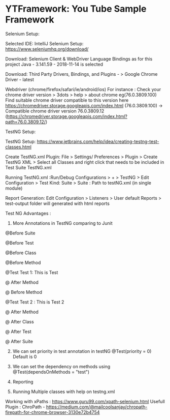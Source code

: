 # YTFramework: You Tube Sample Framework

Selenium Setup:

Selected IDE: IntelliJ
Selenium Setup: https://www.seleniumhq.org/download/

Download: Selenium Client & WebDriver Language Bindings as for this project Java - 3.141.59	- 2018-11-14 is selected

Download: Third Party Drivers, Bindings, and Plugins - > Google Chrome Driver - latest

Webdriver (chrome/firefox/safari/ie/android/ios)
For instance : Check your chrome driver version > 3dots > help > about chrome eg(76.0.3809.100)
Find suitable chrome driver compatible to this version  here https://chromedriver.storage.googleapis.com/index.html
(76.0.3809.100) -> Compatible chrome driver version 76.0.3809.12 (https://chromedriver.storage.googleapis.com/index.html?path=76.0.3809.12/)

TestNG Setup:

TestNG Setup: https://www.jetbrains.com/help/idea/creating-testng-test-classes.html

Create TestNG.xml Plugin: File > Settings/ Preferences > Plugin >  Create TestNG XML > Select all Classes and right click  that needs to be included in Test Suite TestNG.xml

Running TestNG.xml :Run/Debug Configurations > + > TestNG > Edit Configuration > Test Kind: Suite > Suite : Path to testNG.xml (in single module)

Report Generation:  Edit Configuration > Listeners > User default Reports > test-output folder will generated with html reports 

Test NG Advantages : 

1. More Annotations in TestNG comparing to Junit

@Before Suite

@Before Test

@Before Class

@Before Method

@Test Test 1:  This is Test

@ After Method

@ Before Method

@Test Test 2 : This is Test 2

@ After Method

@ After Class

@ After Test

@ After Suite

2. We can set priority in test annotation in testNG @Test(priority = 0) Default is 0

3. We can set the dependency on methods using @Test(dependsOnMethods = "test")

4. Reporting

5. Running Multiple classes with help on testng.xml 

Working with xPaths : https://www.guru99.com/xpath-selenium.html
Usefull Plugin : ChroPath - https://medium.com/@mailcoolsanjay/chropath-firepath-for-chrome-browser-3130e72b4754
